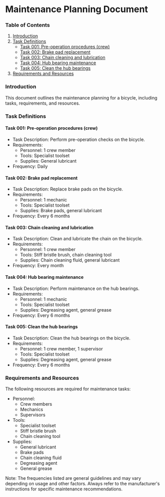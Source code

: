 Maintenance Planning Document
============================
### Table of Contents

1. [Introduction](#introduction)
2. [Task Definitions](#task-definitions)
    * [Task 001: Pre-operation procedures (crew)](#task-001-pre-operation-procedures-crew)
    * [Task 002: Brake pad replacement](#task-002-brake-pad-replacement)
    * [Task 003: Chain cleaning and lubrication](#task-003-chain-cleaning-and-lubrication)
    * [Task 004: Hub bearing maintenance](#task-004-hub-bearing-maintenance)
    * [Task 005: Clean the hub bearings](#task-005-clean-the-hub-bearings)
3. [Requirements and Resources](#requirements-and-resources)

### Introduction
This document outlines the maintenance planning for a bicycle, including tasks, requirements, and resources.

### Task Definitions

#### Task 001: Pre-operation procedures (crew)
* Task Description: Perform pre-operation checks on the bicycle.
* Requirements:
	+ Personnel: 1 crew member
	+ Tools: Specialist toolset
	+ Supplies: General lubricant
* Frequency: Daily

#### Task 002: Brake pad replacement
* Task Description: Replace brake pads on the bicycle.
* Requirements:
	+ Personnel: 1 mechanic
	+ Tools: Specialist toolset
	+ Supplies: Brake pads, general lubricant
* Frequency: Every 6 months

#### Task 003: Chain cleaning and lubrication
* Task Description: Clean and lubricate the chain on the bicycle.
* Requirements:
	+ Personnel: 1 crew member
	+ Tools: Stiff bristle brush, chain cleaning tool
	+ Supplies: Chain cleaning fluid, general lubricant
* Frequency: Every month

#### Task 004: Hub bearing maintenance
* Task Description: Perform maintenance on the hub bearings.
* Requirements:
	+ Personnel: 1 mechanic
	+ Tools: Specialist toolset
	+ Supplies: Degreasing agent, general grease
* Frequency: Every 6 months

#### Task 005: Clean the hub bearings
* Task Description: Clean the hub bearings on the bicycle.
* Requirements:
	+ Personnel: 1 crew member, 1 supervisor
	+ Tools: Specialist toolset
	+ Supplies: Degreasing agent, general grease
* Frequency: Every 6 months

### Requirements and Resources
The following resources are required for maintenance tasks:

* Personnel:
	+ Crew members
	+ Mechanics
	+ Supervisors
* Tools:
	+ Specialist toolset
	+ Stiff bristle brush
	+ Chain cleaning tool
* Supplies:
	+ General lubricant
	+ Brake pads
	+ Chain cleaning fluid
	+ Degreasing agent
	+ General grease

Note: The frequencies listed are general guidelines and may vary depending on usage and other factors. Always refer to the manufacturer's instructions for specific maintenance recommendations.